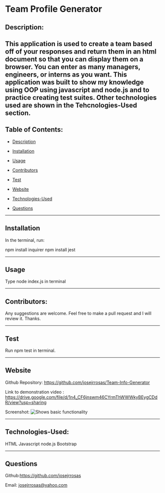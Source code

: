#  Team Profile Generator


## Description:

This application is used to create a team based off of your responses and return them in an html document so that you can display them on a browser. You can enter as many managers, engineers, or interns as you want. This application was built to show my knowledge using OOP using javascript and node.js and to practice creating test suites. Other technologies used are shown in the Tehcnologies-Used section. 
--------------------------------------------------------------------------
## Table of Contents:
* [Description](#description)

* [Installation](#installation)

* [Usage](#usage)

* [Contributors](#contributors) 

* [Test](#test)

* [Website](#website)

* [Technologies-Used](#technologies-Used)

* [Questions](#questions)

--------------------------------------------------------------------------

## Installation
In the terminal, run:

npm install inquirer 
npm install jest

--------------------------------------------------------------------------

## Usage
Type node index.js in terminal


--------------------------------------------------------------------------
## Contributors:
Any suggestions are welcome. Feel free to make a pull request and I will review it. Thanks. 

--------------------------------------------------------------------------

## Test
Run  npm test in terminal. 

--------------------------------------------------------------------------

## Website
Github Repository: https://github.com/josejrrosas/Team-Info-Generator

Link to demonstration video :
https://drive.google.com/file/d/1n4_CF6jnswm46CYrmThWWWkyBEygCDdR/view?usp=sharing

Screenshot:
![Shows basic functionality](/dist/demo.gif)

--------------------------------------------------------------------------

## Technologies-Used:

HTML
Javascript
node.js
Bootstrap

--------------------------------------------------------------------------

## Questions

Github:https://github.com/josejrrosas

Email: josejrrosas@yahoo.com



